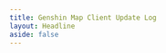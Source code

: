 ```yaml
---
title: Genshin Map Client Update Log
layout: Headline
aside: false
---
```


<script client>
window.location.href = `../blog/${import.meta.env.VITE_BLOG_CHANGELOG_WINCLIENT_EN_ID}`;
</script>
